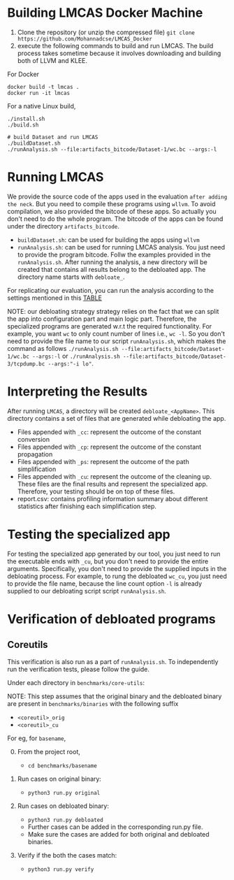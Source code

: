 # Building LMCAS Docker Machine #

1. Clone the repository (or unzip the compressed file)
   `git clone https://github.com/Mohannadcse/LMCAS_Docker`
2. execute the following commands to build and run LMCAS. The build process takes sometime because it involves downloading and building both of LLVM and KLEE.

For Docker
```shell
docker build -t lmcas .
docker run -it lmcas
```

For a native Linux build,

```
./install.sh
./build.sh

# build Dataset and run LMCAS
./buildDataset.sh
./runAnalysis.sh --file:artifacts_bitcode/Dataset-1/wc.bc --args:-l
```

# Running LMCAS 
We provide the source code of the apps used in the evaluation `after adding the neck`. But you need to compile these programs using `wllvm`. To avoid compilation, we also provided the bitcode of these apps. So actually you don't need to do the whole program. The bitcode of the apps can be found under the directory `artifacts_bitcode`.

+ `buildDataset.sh`: can be used for building the apps using `wllvm`
+ `runAnalysis.sh`: can be used for running LMCAS analysis. You just need to provide the program bitcode. Follw the examples provided in the `runAnalysis.sh`. After running the analysis, a new directory will be created that contains all results belong to the debloated app. The directory name starts with `debloate_`.

For replicating our evaluation, you can run the analysis according to the settings mentioned in this [TABLE](https://sites.google.com/view/lmcas/home#h.r7u6w8uktrgc)

NOTE: our debloating strategy strategy relies on the fact that we can split the app into configuration part and main logic part. Therefore, the specialized programs are generated w.r.t the required functionality. For example, you want `wc` to only count number of lines i.e., `wc -l`. So you don't need to provide the file name to our script `runAnalysis.sh`, which makes the command as follows `./runAnalysis.sh --file:artifacts_bitcode/Dataset-1/wc.bc --args:-l` or `./runAnalysis.sh --file:artifacts_bitcode/Dataset-3/tcpdump.bc --args:"-i lo"`.

# Interpreting the Results
After running `LMCAS`, a directory will be created `debloate_<AppName>`. This directory contains a set of files that are generated while debloating the app. 

+ Files appended with `_cc`: represent the outcome of the constant conversion
+ Files appended with `_cp`: represent the outcome of the constant propagation
+ Files appended with `_ps`: represent the outcome of the path simplification
+ Files appended with `_cu`: represent the outcome of the cleaning up. These files are the final results and represent the specialized app. Therefore, your testing should be on top of these files.
+ report.csv: contains profiling information summary about different statistics after finishing each simplification step. 

# Testing the specialized app
For testing the specialized app generated by our tool, you just need to run the executable ends with `_cu`, but you don't need to provide the entire arguments. Specifically, you don't need to provide the supplied inputs in the debloating process. For example, to rung the debloated `wc_cu`, you just need to provide the file name, because the line count option `-l` is already supplied to our debloating script script `runAnalysis.sh`. 


# Verification of debloated programs

## Coreutils

This verification is also run as a part of `runAnalysis.sh`. To independently run the 
verification tests, please follow the guide.

Under each directory in `benchmarks/core-utils`:

NOTE: This step assumes that the original binary and the debloated binary are present in 
`benchmarks/binaries` with the following suffix 
- `<coreutil>_orig`
- `<coreutil>_cu`

For eg, for `basename`,

0. From the project root, 
    - `cd benchmarks/basename`

1. Run cases on original binary:
	- `python3 run.py original`

2. Run cases on debloated binary:
	- `python3 run.py debloated`
	- Further cases can be added in the corresponding run.py file.
	- Make sure the cases are added for both original and debloated binaries.

3. Verify if the both the cases match:
	- `python3 run.py verify`

<!-- 
4. Debloat the binary:
	- `python run.py debloat`

5. Infer more code paths that are not executed for training cases:
	- `python run.py extend_debloat heuristic_level(i.e., 1 ~ 4)`
	- Retry step 3. -->
